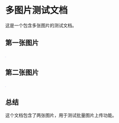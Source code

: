 # 多图片测试文档

这是一个包含多张图片的测试文档。

## 第一张图片

![第一张图片](images/test.png)

## 第二张图片

![第二张图片](images/test2.png)

## 总结

这个文档包含了两张图片，用于测试批量图片上传功能。
